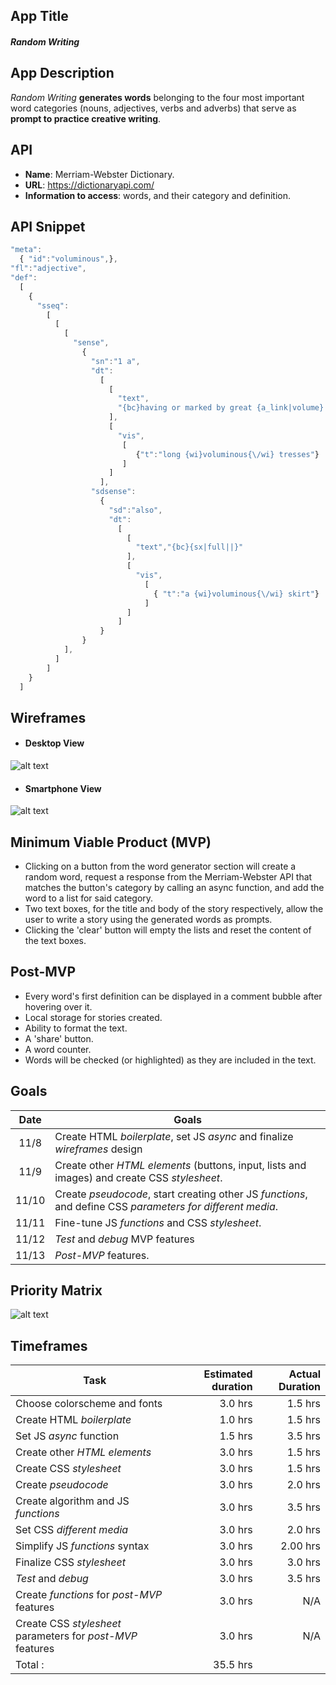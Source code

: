 ## App Title

#### _Random Writing_ 


## App Description

_Random Writing_ **generates words** belonging to the four most important word categories (nouns, adjectives, verbs and adverbs) that serve as **prompt to practice creative writing**.


## API

+ **Name**: Merriam-Webster Dictionary. 
+ **URL**: <https://dictionaryapi.com/>
+ **Information to access**: words, and their category and definition.


## API Snippet

```javascript
"meta": 
  { "id":"voluminous",},
"fl":"adjective",
"def":
  [  
    {
      "sseq":
        [  
          [ 
            [
              "sense",
                {
                  "sn":"1 a",
                  "dt": 
                    [
                      [ 
                        "text", 
                        "{bc}having or marked by great {a_link|volume} or bulk {bc}{sx|large||} "
                      ],
                      [
                        "vis",
                         [
                            {"t":"long {wi}voluminous{\/wi} tresses"}
                         ]
                      ]
                    ],
                  "sdsense":
                    {
                      "sd":"also",
                      "dt":
                        [
                          [
                            "text","{bc}{sx|full||}"
                          ],
                          [
                            "vis",
                              [  
                                { "t":"a {wi}voluminous{\/wi} skirt"}
                              ]
                          ]
                        ]
                    }
                }
            ],
          ]
        ]
    }
  ]
```

## Wireframes

* #### Desktop View

![alt text](images/1-Homepage-Computer-2x.png "Desktop View")

* #### Smartphone View

![alt text](/images/2-Homepage-Smartphones-2x.png "Smartphone View")


## Minimum Viable Product (MVP)

+ Clicking on a button from the word generator section will create a random word, request a response from the Merriam-Webster API that matches the button's category by calling an async function, and add the word to a list for said category. 
+ Two text boxes, for the title and body of the story respectively, allow the user to write a story using the generated words as prompts.
+ Clicking the 'clear' button will empty the lists and reset the content of the text boxes. 


## Post-MVP

+ Every word's first definition can be displayed in a comment bubble after hovering over it. 
+ Local storage for stories created.
+ Ability to format the text.
+ A 'share' button.
+ A word counter.
+ Words will be checked (or highlighted) as they are included in the text.


## Goals

| **Date**  | **Goals** |
| :-------: | --------- | 
| 11/8  | Create HTML *boilerplate*, set JS *async* and finalize *wireframes* design |
| 11/9  | Create other *HTML elements* (buttons, input, lists and images) and create CSS *stylesheet*. |
| 11/10 | Create *pseudocode*, start creating other JS *functions*, and define CSS *parameters for different media*. |
| 11/11 | Fine-tune JS *functions* and CSS *stylesheet*. |
| 11/12 | *Test* and *debug* MVP features|
| 11/13 | *Post-MVP* features. | 


## Priority Matrix

![alt text](images/random-writing-matrix.png "Priority Matrix")


## Timeframes

| **Task**  | **Estimated duration** | **Actual Duration**| 
| --------- | -------: | ------:|
| Choose colorscheme and fonts | 3.0 hrs | 1.5 hrs |
| Create HTML *boilerplate* | 1.0 hrs | 1.5 hrs |
| Set JS *async* function | 1.5 hrs | 3.5 hrs |
| Create other *HTML elements* | 3.0 hrs | 1.5 hrs |
| Create CSS *stylesheet* | 3.0 hrs | 1.5 hrs |
| Create *pseudocode* | 3.0 hrs | 2.0 hrs |
| Create algorithm and JS *functions* | 3.0 hrs | 3.5 hrs|
| Set CSS *different media* | 3.0 hrs | 2.0 hrs |
| Simplify JS *functions* syntax | 3.0 hrs | 2.00 hrs |
| Finalize CSS *stylesheet* | 3.0 hrs | 3.0 hrs |
| *Test* and *debug* | 3.0 hrs | 3.5 hrs |
| Create *functions* for *post-MVP* features| 3.0 hrs | N/A |
| Create CSS *stylesheet* parameters for *post-MVP* features | 3.0 hrs | N/A |
| Total : | 35.5 hrs |